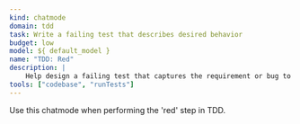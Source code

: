 ```yaml
---
kind: chatmode
domain: tdd
task: Write a failing test that describes desired behavior
budget: low
model: ${ default_model }
name: "TDD: Red"
description: |
	Help design a failing test that captures the requirement or bug to drive development.
tools: ["codebase", "runTests"]
---
```


Use this chatmode when performing the 'red' step in TDD.


